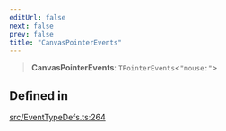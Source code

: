```yaml
---
editUrl: false
next: false
prev: false
title: "CanvasPointerEvents"
---
```


> **CanvasPointerEvents**: `TPointerEvents`\<`"mouse:"`\>

## Defined in

[src/EventTypeDefs.ts:264](https://github.com/fabricjs/fabric.js/blob/v6.0.0-rc4/src/EventTypeDefs.ts#L264)
